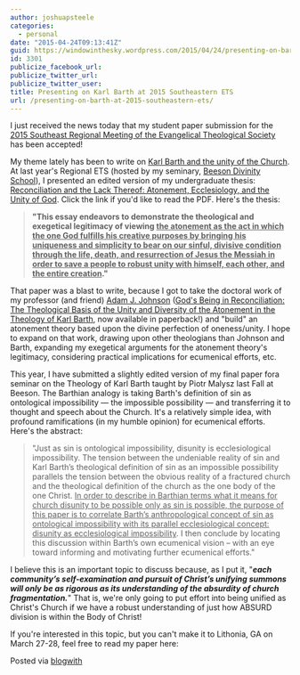 ```yaml
---
author: joshuapsteele
categories:
  - personal
date: "2015-04-24T09:13:41Z"
guid: https://windowinthesky.wordpress.com/2015/04/24/presenting-on-barth-at-2015-southeastern-ets/
id: 3301
publicize_facebook_url:
publicize_twitter_url:
publicize_twitter_user:
title: Presenting on Karl Barth at 2015 Southeastern ETS
url: /presenting-on-barth-at-2015-southeastern-ets/
---
```


I just received the news today that my student paper submission for the [2015 Southeast Regional Meeting of the Evangelical Theological Society](https://lru.hobsonsradius.com/ssc/eform/N70x7m7aEx6G0x67128L.ssc) has been accepted!

My theme lately has been to write on <u>Karl Barth and the unity of the Church</u>. At last year's Regional ETS (hosted by my seminary, [Beeson Divinity School](http://www.beesondivinity.com/)), I presented an edited version of my undergraduate thesis: [Reconciliation and the Lack Thereof: Atonement, Ecclesiology, and the Unity of God](https://joshuapsteele.com/wp-content/uploads/2014/03/steele-southeast-ets-2014-paper-final-presesntation-edit.pdf). Click the link if you'd like to read the PDF. Here's the thesis:

> **"This essay endeavors to demonstrate the theological and exegetical legitimacy of viewing <u>the atonement as the act in which the one God fulfills his creative purposes by bringing his uniqueness and simplicity to bear on our sinful, divisive condition through the life, death, and resurrection of Jesus the Messiah in order to save a people to robust unity with himself, each other, and the entire creation</u>."**

That paper was a blast to write, because I got to take the doctoral work of my professor (and friend) [Adam J. Johnson](http://academics.biola.edu/torrey/about/people/faculty/adam-johnson/) ([God's Being in Reconciliation: The Theological Basis of the Unity and Diversity of the Atonement in the Theology of Karl Barth](http://www.amazon.com/Gods-Being-Reconciliation-Theological-Systematic/dp/0567123456), now available in paperback!) and "build" an atonement theory based upon the divine perfection of oneness/unity. I hope to expand on that work, drawing upon other theologians than Johnson and Barth, expanding my exegetical arguments for the atonement theory's legitimacy, considering practical implications for ecumenical efforts, etc.

This year, I have submitted a slightly edited version of my final paper fora seminar on the Theology of Karl Barth taught by Piotr Malysz last Fall at Beeson. The Barthian analogy is taking Barth's definition of sin as ontological impossibility — the impossible possibility — and transferring it to thought and speech about the Church. It's a relatively simple idea, with profound ramifications (in my humble opinion) for ecumenical efforts. Here's the abstract:

> "Just as sin is ontological impossibility, disunity is ecclesiological impossibility. The tension between the undeniable reality of sin and Karl Barth’s theological definition of sin as an impossible possibility parallels the tension between the obvious reality of a fractured church and the theological definition of the church as the one body of the one Christ. <u>In order to describe in Barthian terms what it means for church disunity to be possible only as sin is possible, the purpose of this paper is to correlate Barth’s anthropological concept of sin as ontological impossibility with its parallel ecclesiological concept: disunity as ecclesiological impossibility</u>. I then conclude by locating this discussion within Barth’s own ecumenical vision – with an eye toward informing and motivating further ecumenical efforts."

I believe this is an important topic to discuss because, as I put it, "***each community’s self-examination and pursuit of Christ’s unifying summons will only be as rigorous as its understanding of the absurdity of church fragmentation.***" That is, we're only going to put effort into being unified as Christ's Church if we have a robust understanding of just how ABSURD division is within the Body of Christ!

If you're interested in this topic, but you can't make it to Lithonia, GA on March 27-28, feel free to read my paper here:

Posted via [blogwith](http://blogwith.co)